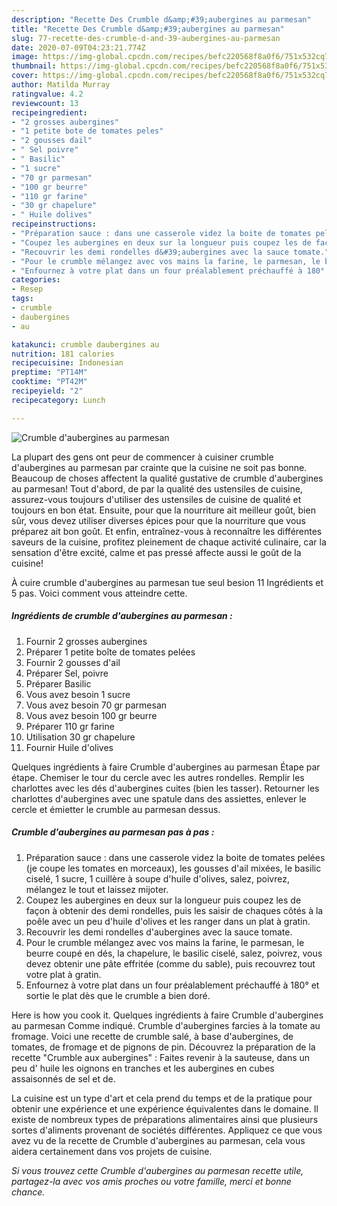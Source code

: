 ```yaml
---
description: "Recette Des Crumble d&amp;#39;aubergines au parmesan"
title: "Recette Des Crumble d&amp;#39;aubergines au parmesan"
slug: 77-recette-des-crumble-d-and-39-aubergines-au-parmesan
date: 2020-07-09T04:23:21.774Z
image: https://img-global.cpcdn.com/recipes/befc220568f8a0f6/751x532cq70/crumble-daubergines-au-parmesan-photo-principale-de-la-recette.jpg
thumbnail: https://img-global.cpcdn.com/recipes/befc220568f8a0f6/751x532cq70/crumble-daubergines-au-parmesan-photo-principale-de-la-recette.jpg
cover: https://img-global.cpcdn.com/recipes/befc220568f8a0f6/751x532cq70/crumble-daubergines-au-parmesan-photo-principale-de-la-recette.jpg
author: Matilda Murray
ratingvalue: 4.2
reviewcount: 13
recipeingredient:
- "2 grosses aubergines"
- "1 petite bote de tomates peles"
- "2 gousses dail"
- " Sel poivre"
- " Basilic"
- "1 sucre"
- "70 gr parmesan"
- "100 gr beurre"
- "110 gr farine"
- "30 gr chapelure"
- " Huile dolives"
recipeinstructions:
- "Préparation sauce : dans une casserole videz la boite de tomates pelées (je coupe les tomates en morceaux), les gousses d&#39;ail mixées, le basilic ciselé, 1 sucre, 1 cuillère à soupe d&#39;huile d&#39;olives, salez, poivrez, mélangez le tout et laissez mijoter."
- "Coupez les aubergines en deux sur la longueur puis coupez les de façon à obtenir des demi rondelles, puis les saisir de chaques côtés à la poêle avec un peu d&#39;huile d&#39;olives et les ranger dans un plat à gratin."
- "Recouvrir les demi rondelles d&#39;aubergines avec la sauce tomate."
- "Pour le crumble mélangez avec vos mains la farine, le parmesan, le beurre coupé en dés, la chapelure, le basilic ciselé, salez, poivrez, vous devez obtenir une pâte effritée (comme du sable), puis recouvrez tout votre plat à gratin."
- "Enfournez à votre plat dans un four préalablement préchauffé à 180° et sortie le plat dès que le crumble a bien doré."
categories:
- Resep
tags:
- crumble
- daubergines
- au

katakunci: crumble daubergines au 
nutrition: 181 calories
recipecuisine: Indonesian
preptime: "PT14M"
cooktime: "PT42M"
recipeyield: "2"
recipecategory: Lunch

---
```



![Crumble d&#39;aubergines au parmesan](https://img-global.cpcdn.com/recipes/befc220568f8a0f6/751x532cq70/crumble-daubergines-au-parmesan-photo-principale-de-la-recette.jpg)

La plupart des gens ont peur de commencer à cuisiner crumble d&#39;aubergines au parmesan par crainte que la cuisine ne soit pas bonne. Beaucoup de choses affectent la qualité gustative de crumble d&#39;aubergines au parmesan! Tout d'abord, de par la qualité des ustensiles de cuisine, assurez-vous toujours d'utiliser des ustensiles de cuisine de qualité et toujours en bon état. Ensuite, pour que la nourriture ait meilleur goût, bien sûr, vous devez utiliser diverses épices pour que la nourriture que vous préparez ait bon goût. Et enfin, entraînez-vous à reconnaître les différentes saveurs de la cuisine, profitez pleinement de chaque activité culinaire, car la sensation d'être excité, calme et pas pressé affecte aussi le goût de la cuisine!

<!--inarticleads1-->

À cuire crumble d&#39;aubergines au parmesan tue seul besion 11 Ingrédients et 5 pas. Voici comment vous atteindre cette.

##### Ingrédients de crumble d&#39;aubergines au parmesan :

1. Fournir 2 grosses aubergines
1. Préparer 1 petite boîte de tomates pelées
1. Fournir 2 gousses d&#39;ail
1. Préparer  Sel, poivre
1. Préparer  Basilic
1. Vous avez besoin 1 sucre
1. Vous avez besoin 70 gr parmesan
1. Vous avez besoin 100 gr beurre
1. Préparer 110 gr farine
1. Utilisation 30 gr chapelure
1. Fournir  Huile d&#39;olives


Quelques ingrédients à faire Crumble d&#39;aubergines au parmesan Étape par étape. Chemiser le tour du cercle avec les autres rondelles. Remplir les charlottes avec les dés d&#39;aubergines cuites (bien les tasser). Retourner les charlottes d&#39;aubergines avec une spatule dans des assiettes, enlever le cercle et émietter le crumble au parmesan dessus. 

<!--inarticleads2-->

##### Crumble d&#39;aubergines au parmesan pas à pas :

1. Préparation sauce : dans une casserole videz la boite de tomates pelées (je coupe les tomates en morceaux), les gousses d&#39;ail mixées, le basilic ciselé, 1 sucre, 1 cuillère à soupe d&#39;huile d&#39;olives, salez, poivrez, mélangez le tout et laissez mijoter.
1. Coupez les aubergines en deux sur la longueur puis coupez les de façon à obtenir des demi rondelles, puis les saisir de chaques côtés à la poêle avec un peu d&#39;huile d&#39;olives et les ranger dans un plat à gratin.
1. Recouvrir les demi rondelles d&#39;aubergines avec la sauce tomate.
1. Pour le crumble mélangez avec vos mains la farine, le parmesan, le beurre coupé en dés, la chapelure, le basilic ciselé, salez, poivrez, vous devez obtenir une pâte effritée (comme du sable), puis recouvrez tout votre plat à gratin.
1. Enfournez à votre plat dans un four préalablement préchauffé à 180° et sortie le plat dès que le crumble a bien doré.


Here is how you cook it. Quelques ingrédients à faire Crumble d&#39;aubergines au parmesan Comme indiqué. Crumble d&#39;aubergines farcies à la tomate au fromage. Voici une recette de crumble salé, à base d&#39;aubergines, de tomates, de fromage et de pignons de pin. Découvrez la préparation de la recette &#34;Crumble aux aubergines&#34; : Faites revenir à la sauteuse, dans un peu d&#39; huile les oignons en tranches et les aubergines en cubes assaisonnés de sel et de. 

<!--inarticleads1-->

<p>
La cuisine est un type d'art et cela prend du temps et de la pratique pour obtenir une expérience et une expérience équivalentes dans le domaine. Il existe de nombreux types de préparations alimentaires ainsi que plusieurs sortes d'aliments provenant de sociétés différentes. Appliquez ce que vous avez vu de la recette de Crumble d&#39;aubergines au parmesan, cela vous aidera certainement dans vos projets de cuisine.
</p>

<p>
<i>Si vous trouvez cette Crumble d&#39;aubergines au parmesan recette utile, partagez-la avec vos amis proches ou votre famille, merci et bonne chance.</i>
</p>
